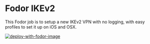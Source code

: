 # Fodor IKEv2

This Fodor job is to setup a new IKEv2 VPN with no logging, with easy profiles to set it up on iOS and OSX.

[![deploy-with-fodor-image](https://fodor.xyz/images/install-shield.svg)](https://fodor.xyz/provision/fodorxyz/ikev2-vpn)
